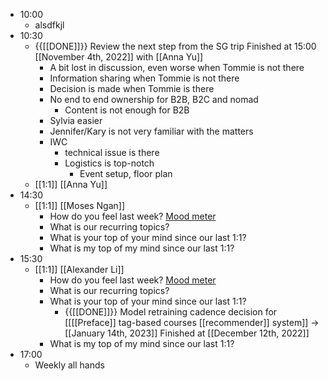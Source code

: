 - 10:00
    - alsdfkjl
- 10:30
    - {{[[DONE]]}}  Review the next step from the SG trip Finished at 15:00 [[November 4th, 2022]] with [[Anna Yu]]
        - A bit lost in discussion, even worse when Tommie is not there
        - Information sharing when Tommie is not there
        - Decision is made when Tommie is there
        - No end to end ownership for B2B, B2C and nomad
            - Content is not enough for B2B
        - Sylvia easier
        - Jennifer/Kary is not very familiar with the matters
        - IWC
            - technical issue is there
            - Logistics is top-notch
                - Event setup, floor plan
    - [[1:1]] [[Anna Yu]]
- 14:30
    - [[1:1]] [[Moses Ngan]]
        - How do you feel last week? [Mood meter](https://docs.google.com/spreadsheets/d/1S09bR1Auj6DvPvcmK30CCWBzk8ycyaUAFgsVqLDd35U/edit#gid=0)
        - What is our recurring topics?
        - What is your top of your mind since our last 1:1?
        - What is my top of my mind since our last 1:1?
- 15:30
    - [[1:1]] [[Alexander Li]]
        - How do you feel last week? [Mood meter](https://docs.google.com/spreadsheets/d/1S09bR1Auj6DvPvcmK30CCWBzk8ycyaUAFgsVqLDd35U/edit#gid=0)
        - What is our recurring topics?
        - What is your top of your mind since our last 1:1?
            - {{[[DONE]]}}  Model retraining cadence decision for [[[[Preface]] tag-based courses [[recommender]] system]] -> [[January 14th, 2023]] Finished at [[December 12th, 2022]]
        - What is my top of my mind since our last 1:1?
- 17:00
    - Weekly all hands

